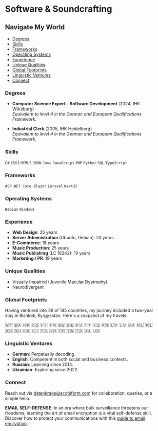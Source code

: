 # Software & Soundcrafting

## Navigate My World

- [Degrees](#degrees)
- [Skills](#skills)
- [Frameworks](#frameworks)
- [Operating Systems](#operating-systems)
- [Experience](#experience)
- [Unique Qualities](#unique-qualities)
- [Global Footprints](#global-footprints)
- [Linguistic Ventures](#linguistic-ventures)
- [Connect](#connect)

### Degrees

- **Computer Science Expert - Software Development** (2024, IHK Würzburg)\
  _Equivalent to level 4 in the German and European Qualifications Framework._

- **Industrial Clerk** (2005, IHK Heidelberg)\
  _Equivalent to level 4 in the German and European Qualifications Framework._

### Skills

`C#` `CSS3` `HTML5` `JSON` `Java` `JavaScript` `PHP` `Python` `SQL` `TypeScript`

### Frameworks

`ASP.NET Core Blazor` `Laravel` `NextJS`

### Operating Systems

`Debian` `Windows`

### Experience

- **Web Design**: 25 years
- **Server Administration** (Ubuntu, Debian): 20 years
- **E-Commerce**: 18 years
- **Music Production**: 25 years
- **Music Publishing** (LC 18242): 19 years
- **Marketing / PR**: 19 years

### Unique Qualities

- Visually Impaired (Juvenile Macular Dystrophy)
- Neurodivergent

### Global Footprints

Having ventured into 28 of 195 countries, my journey included a two-year stay in Bishkek, Kyrgyzstan. Here's a snapshot of my travels:

🇦🇹 🇧🇦 🇭🇷 🇨🇿 🇫🇮 🇫🇷 🇬🇪 🇩🇪 🇭🇺 🇮🇹 🇰🇿 🇰🇬 🇱🇻 🇱🇺 🇲🇦 🇳🇱 🇵🇱 🇷🇴 🇷🇺 🇸🇰 🇸🇮 🇪🇸 🇨🇭 🇹🇭 🇹🇳 🇹🇷 🇺🇦 🇺🇸

### Linguistic Ventures

- **German**: Perpetually decoding.
- **English**: Competent in both social and business contexts.
- **Russian**: Learning since 2014.
- **Ukrainian**: Exploring since 2022.

### Connect

Reach out via [datenkrake@scobiform.com](mailto:datenkrake@scobiform.com) for collaboration, queries, or a simple hello.

**EMAIL SELF-DEFENSE**: In an era where bulk surveillance threatens our freedoms, learning the art of email encryption is a vital self-defense skill. Discover how to protect your communications with this [guide to email encryption](https://emailselfdefense.fsf.org/en/).
